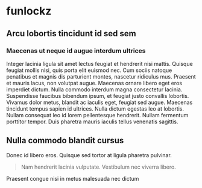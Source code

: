 # funlockz
## Arcu lobortis tincidunt id sed sem
### Maecenas ut neque id augue interdum ultrices
Integer lacinia ligula sit amet lectus feugiat et hendrerit nisi mattis. Quisque feugiat mollis nisi, quis porta elit euismod nec. Cum sociis natoque penatibus et magnis dis parturient montes, nascetur ridiculus mus. Praesent et mauris lacus, non volutpat augue. Maecenas ornare libero eget eros imperdiet dictum. Nulla commodo interdum magna consectetur lacinia. Suspendisse faucibus bibendum ipsum, et feugiat justo convallis lobortis. Vivamus dolor metus, blandit ac iaculis eget, feugiat sed augue. Maecenas tincidunt tempus sapien id ultrices. Nulla dictum egestas leo at lobortis. Nullam consequat leo id lorem pellentesque hendrerit. Nullam fermentum porttitor tempor. Duis pharetra mauris iaculis tellus venenatis sagittis. 
## Nulla commodo blandit cursus
Donec id libero eros. Quisque sed tortor at ligula pharetra pulvinar. 
> Nam hendrerit lacinia vulputate. Vestibulum nec viverra libero.

Praesent congue nisi in metus malesuada nec dictum 